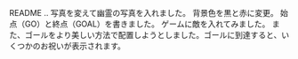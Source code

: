 README ..
写真を変えて幽霊の写真を入れました。
背景色を黒と赤に変更。
始点（GO）と終点（GOAL）を書きました。
ゲームに敵を入れてみました。
また、ゴールをより美しい方法で配置しようとしました。ゴールに到達すると、いくつかのお祝いが表示されます。